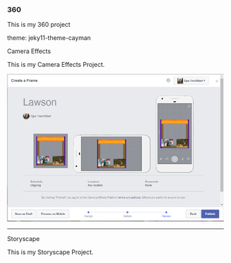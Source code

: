 ### 360

This is my 360 project

<script src="//360.vizor.io/scripts/embed.js" data-vizorurl="https://360.vizor.io/embed/v/x3vbg" ></script>

theme: jeky11-theme-cayman

Camera Effects

This is my Camera Effects Project.

![Lawson](https://github.com/wilkinslawson/wilkinslawson.github.io/blob/master/Lwason.PNG?raw=true "Other Title")
***

Storyscape

This is my Storyscape Project.

<script src="//360.vizor.io/scripts/embed.js" data-vizorurl="https://patches.vizor.io/embed/lawson2/the-world-of-dreams-copy-copy" ></script>
